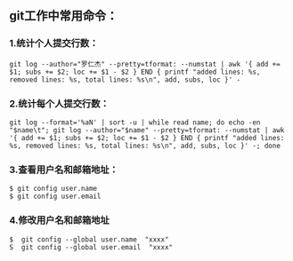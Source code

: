 ## git工作中常用命令： ##
### 1.统计个人提交行数： ###
    git log --author="罗仁杰" --pretty=tformat: --numstat | awk '{ add += $1; subs += $2; loc += $1 - $2 } END { printf "added lines: %s, removed lines: %s, total lines: %s\n", add, subs, loc }' -
### 2.统计每个人提交行数： ###
    git log --format='%aN' | sort -u | while read name; do echo -en "$name\t"; git log --author="$name" --pretty=tformat: --numstat | awk '{ add += $1; subs += $2; loc += $1 - $2 } END { printf "added lines: %s, removed lines: %s, total lines: %s\n", add, subs, loc }' -; done
### 3.查看用户名和邮箱地址： ###
    $ git config user.name
    $ git config user.email
### 4.修改用户名和邮箱地址 ###
    $  git config --global user.name  "xxxx"
    S  git config --global user.email  "xxxx"